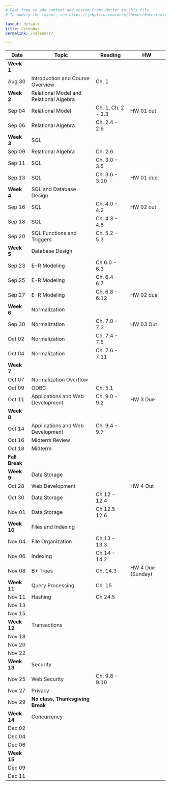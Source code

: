 ```yaml
---
# Feel free to add content and custom Front Matter to this file.
# To modify the layout, see https://jekyllrb.com/docs/themes/#overriding-theme-defaults

layout: default
title: Calendar
permalink: /calendar/

---
```



Date | Topic | Reading | HW
| --- | --- | --- | --- |
**Week 1** |||
Aug 30 | Introduction and Course Overview | Ch. 1 | | 
**Week 2** | Relational Model and Relational Algebra ||
Sep 04 | Relational Model | Ch. 1, Ch. 2 - 2.3 | HW 01 out
Sep 06 | Relational Algebra | Ch. 2.4 - 2.6 |  | 
**Week 3** | SQL ||
Sep 09 | Relational Algebra | Ch. 2.6 |
Sep 11 | SQL | Ch. 3.0 - 3.5 |
Sep 13 | SQL | Ch. 3.6 - 3.10 | HW 01 due 
**Week 4** | SQL and Database Design||
Sep 16 | SQL | Ch. 4.0 - 4.2 | HW 02 out 
Sep 18 | SQL | Ch. 4.3 - 4.8 |
Sep 20 | SQL Functions and Triggers | Ch. 5.2 - 5.3|
**Week 5** | Database Design |
Sep 23 | E-R Modeling | Ch 6.0 - 6.3 |
Sep 25 | E-R Modeling | Ch. 6.4 - 6.7 |
Sep 27 | E-R Modeling | Ch. 6.8 - 6.12 | HW 02 due 
**Week 6** | Normalization |
Sep 30 | Normalization | Ch. 7.0 - 7.3 | HW 03 Out
Oct 02 | Normalization | Ch. 7.4 - 7.5 |
Oct 04 | Normalization | Ch. 7.6 - 7.11 | 
**Week 7** |  |
Oct 07 | Normalization Overflow ||
Oct 09 | ODBC | Ch. 5.1 || 
Oct 11 | Applications and Web Development | Ch. 9.0 - 9.2 | HW 3 Due
**Week 8** | |
Oct 14 | Applications and Web Development  | Ch. 9.4 - 9.7 |
Oct 16 | Midterm Review ||
Oct 18 | Midterm ||
**Fall Break** |  | 
**Week 9** | Data Storage |
Oct 28 | Web Development | | HW 4 Out 
Oct 30 | Data Storage | Ch 12 - 12.4 |
Nov 01 | Data Storage| Ch 12.5 - 12.6 |
**Week 10** | Files and Indexing |  |
Nov 04 | File Organization | Ch 13 - 13.3 |
Nov 06 | Indexing | Ch 14 - 14.2 |
Nov 08 | B+ Trees | Ch. 14.3 | HW 4 Due (Sunday)
**Week 11** | Query Processing | Ch. 15 |
Nov 11 | Hashing | Ch 24.5 |
Nov 13 |||
Nov 15 |||
**Week 12** | Transactions |
Nov 18 |||
Nov 20 |||
Nov 22 |||
**Week 13** | Security |
Nov 25 | Web Security | Ch. 9.8 - 9.10 |
Nov 27 | Privacy ||
Nov 29 | **No class, Thanksgiving Break** ||
**Week 14** | Concurrency ||
Dec 02 |||
Dec 04 |||
Dec 06 |||
**Week 15** |||
Dec 09 |||
Dec 11 |||

